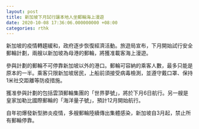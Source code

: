 ```yaml
---
layout: post
title: 新加坡下月試行讓本地人坐郵輪海上漫遊
date: 2020-10-08 17:36:06.000000000 +08:00
categories: rthk
---
```


新加坡的疫情轉趨緩和，政府逐步恢復經濟活動。旅遊局宣布，下月開始試行安全郵輪計劃，兩艘以新加坡為母港的郵輪，將獲准載客海上漫遊。

參與計劃的郵輪不可停靠新加坡以外的港口。郵輪可容納的乘客人數，最多只能是原本的一半。乘客只限新加坡居民，上船前須接受病毒檢測，並遵守戴口罩、保持1米社交距離等防疫措施。

獲准參與計劃的包括雲頂郵輪集團的「世界夢號」，將於下月6日航行。另一艘是皇家加勒比國際郵輪的「海洋量子號」，預計12月開始航行。

自年初爆發新型肺炎疫情，多艘郵輪陸續傳出集體感染，新加坡自3月起，禁止所有郵輪停靠。

